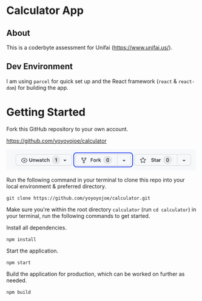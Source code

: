# Calculator App

## About

This is a coderbyte assessment for Unifai (https://www.unifai.us/).

## Dev Environment

I am using `parcel` for quick set up and the React framework (`react` & `react-dom`) for building the app.

# Getting Started

Fork this GitHub repository to your own account.

https://github.com/yoyoyojoe/calculator

<img src='./assets/fork_it.png' width=500px height=auto/>

Run the following command in your terminal to clone this repo into your local environment & preferred directory.

```
git clone https://github.com/yoyoyojoe/calculator.git
```

Make sure you're within the root directory `calculator` (run `cd calculator`) in your terminal, run the following commands to get started.

Install all dependencies.

```
npm install
```

Start the application.

```
npm start
```

Build the application for production, which can be worked on further as needed.

```
npm build
```
